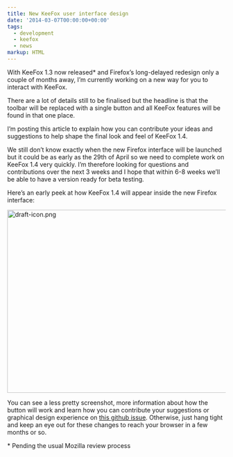 ```yaml
---
title: New KeeFox user interface design
date: '2014-03-07T00:00:00+00:00'
tags:
  - development
  - keefox
  - news
markup: HTML
---
```

<p>With KeeFox 1.3 now released* and Firefox’s long-delayed redesign only a couple of months away, I’m currently working on a new way for you to interact with KeeFox.
</p>
<p>There are a lot of details still to be finalised but the headline is that the toolbar will be replaced with a single button and all KeeFox features will be found in that one place.
</p>
<p>I’m posting this article to explain how you can contribute your ideas and suggestions to help shape the final look and feel of KeeFox 1.4.
</p>
<p>We still don’t know exactly when the new Firefox interface will be launched but it could be as early as the 29th of April so we need to complete work on KeeFox 1.4 very quickly. I’m therefore looking for questions and contributions over the next 3 weeks and I hope that within 6-8 weeks we’ll be able to have a version ready for beta testing.
</p>
<p>Here’s an early peek at how KeeFox 1.4 will appear inside the new Firefox interface:
</p>
<p><a href="/img/draft-icon.png" title="draft-icon.png"><img src="/img/draft-icon.png" alt="draft-icon.png" class="center" height="421" width="593" style=""></a> 
</p>
<p>You can see a less pretty screenshot, more information about how the button will work and learn how you can contribute your suggestions or graphical design experience on <a href="https://github.com/luckyrat/KeeFox/issues/247" target="_blank">this github issue</a>. Otherwise, just hang tight and keep an eye out for these changes to reach your browser in a few months or so.
</p>
<p>* Pending the usual Mozilla review process</p>
